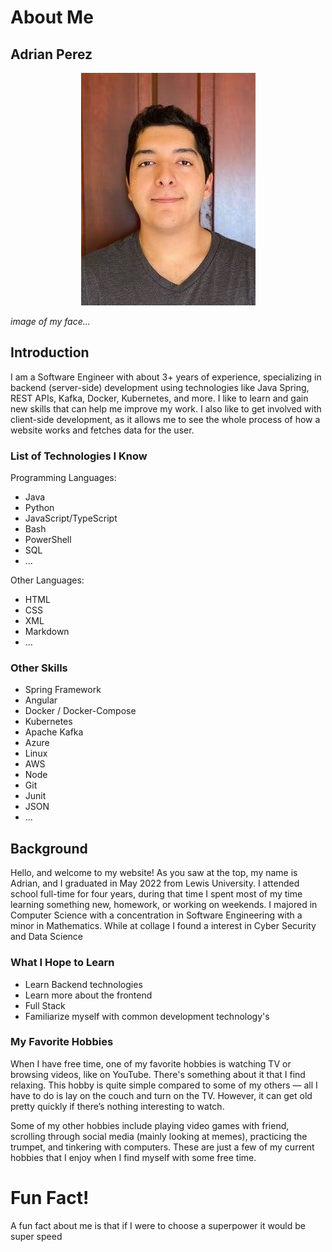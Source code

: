 
# About Me

## Adrian Perez

<p align="center"> 
<img src="./../public/images/image-adrian.jpg" />
</p>

*image of my face...*

## Introduction

I am a Software Engineer with about 3+ years of experience, specializing in backend (server-side) development using technologies like Java Spring, REST APIs, Kafka, Docker, Kubernetes, and more. I like to learn and gain new skills that can help me improve my work. I also like to get involved with client-side development, as it allows me to see the whole process of how a website works and fetches data for the user.

### List of Technologies I Know 
Programming Languages:
- Java
- Python
- JavaScript/TypeScript
- Bash
- PowerShell
- SQL
- ...
  
Other Languages:
- HTML
- CSS
- XML
- Markdown
- ...

### Other Skills
- Spring Framework
- Angular
- Docker / Docker-Compose
- Kubernetes
- Apache Kafka
- Azure
- Linux
- AWS
- Node
- Git
- Junit
- JSON
- ...


## Background

Hello, and welcome to my website! As you saw at the top, my name is Adrian, and I graduated in May 2022 from Lewis University. I attended school full-time for four years, during that time I spent most of my time learning something new, homework, or working on weekends. I majored in Computer Science with a concentration in Software Engineering with a minor in Mathematics. While at collage I found a interest in Cyber Security and Data Science 

### What I Hope to Learn

*   Learn Backend technologies  
*   Learn more about the frontend
*   Full Stack
*   Familiarize myself with common development technology's

### My Favorite Hobbies

When I have free time, one of my favorite hobbies is watching TV or browsing videos, like on YouTube. There's something about it that I find relaxing. This hobby is quite simple compared to some of my others — all I have to do is lay on the couch and turn on the TV. However, it can get old pretty quickly if there’s nothing interesting to watch.

Some of my other hobbies include playing video games with friend, scrolling through social media (mainly looking at memes), practicing the trumpet, and tinkering with computers. These are just a few of my current hobbies that I enjoy when I find myself with some free time.

# Fun Fact!

A fun fact about me is that if I were to choose a superpower it would be super speed


